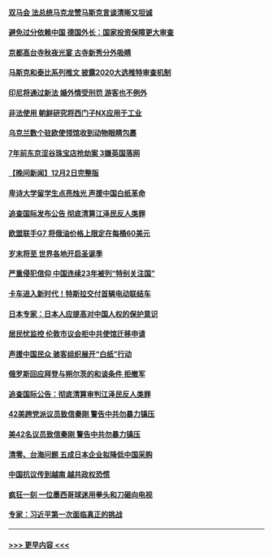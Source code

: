 #### [双马会 法总统马克龙赞马斯克言谈清晰又坦诚](../pages/prog202/a103590051.md?t=12040650) 
#### [避免过分依赖中国 德国外长：国家投资保障更大审查](../pages/prog202/a103589958.md?t=12040650) 
#### [京都高台寺秋夜光宴 古寺新秀分外吸睛](../pages/prog202/a103589973.md?t=12040650) 
#### [马斯克和泰比系列推文 披露2020大选推特审查机制](../pages/prog202/a103589962.md?t=12040650) 
#### [印尼将通过新法 婚外情受刑罚 游客也不例外](../pages/prog202/a103589890.md?t=12040650) 
#### [非法使用 朝鲜研究将西门子NX应用于工业](../pages/prog202/a103589883.md?t=12040650) 
#### [乌克兰数个驻欧使领馆收到动物眼睛包裹](../pages/prog202/a103589875.md?t=12040650) 
#### [7年前东京涩谷珠宝店抢劫案 3嫌英国落网](../pages/prog202/a103589800.md?t=12040650) 
#### [【晚间新闻】12月2日完整版](../pages/prog202/a103589672.md?t=12040650) 
#### [卑诗大学留学生点亮烛光 声援中国白纸革命](../pages/prog202/a103589679.md?t=12040650) 
#### [追查国际发布公告 彻底清算江泽民反人类罪](../pages/prog202/a103589675.md?t=12040650) 
#### [欧盟联手G7 将俄油价格上限定在每桶60美元](../pages/prog202/a103589667.md?t=12040650) 
#### [岁末将至 世界各地开启圣诞季](../pages/prog202/a103589549.md?t=12040650) 
#### [严重侵犯信仰 中国连续23年被列“特别关注国”](../pages/prog202/a103589309.md?t=12040650) 
#### [卡车进入新时代！特斯拉交付首辆电动联结车](../pages/prog202/a103589231.md?t=12040650) 
#### [日本专家：日本人应提高对中国人权的保护意识](../pages/prog202/a103589227.md?t=12040650) 
#### [居民忧监控 伦敦市议会拒中共使馆迁移申请](../pages/prog202/a103589225.md?t=12040650) 
#### [声援中国民众 骇客组织展开“白纸”行动](../pages/prog202/a103589221.md?t=12040650) 
#### [俄罗斯回应拜登与朔尔茨的和谈条件 拒撤军](../pages/prog202/a103589262.md?t=12040650) 
#### [追查国际公告：彻底清算审判江泽民反人类罪](../pages/prog202/a103589219.md?t=12040650) 
#### [42美跨党派议员致信秦刚 警告中共勿暴力镇压](../pages/prog202/a103589213.md?t=12040650) 
#### [美42名议员致信秦刚 警告中共勿暴力镇压](../pages/prog202/a103589163.md?t=12040650) 
#### [清零、台海问题 五成日本企业拟降低中国采购](../pages/prog202/a103589149.md?t=12040650) 
#### [中国抗议传到越南 越共政权恐慌](../pages/prog202/a103589056.md?t=12040650) 
#### [疯狂一刻 一位墨西哥球迷用拳头和刀砸向电视](../pages/prog202/a103589040.md?t=12040650) 
#### [专家：习近平第一次面临真正的挑战](../pages/prog202/a103589037.md?t=12040650) 

----
#### [ >>> 更早内容 <<< ](../indexes/prog202-earlier.md)

